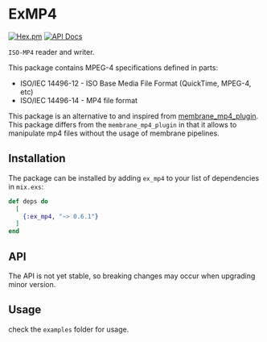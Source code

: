 # ExMP4

[![Hex.pm](https://img.shields.io/hexpm/v/ex_mp4.svg)](https://hex.pm/packages/ex_mp4)
[![API Docs](https://img.shields.io/badge/api-docs-yellow.svg?style=flat)](https://hexdocs.pm/ex_mp4)

`ISO-MP4` reader and writer.

This package contains MPEG-4 specifications defined in parts:
* ISO/IEC 14496-12 - ISO Base Media File Format (QuickTime, MPEG-4, etc)
* ISO/IEC 14496-14 - MP4 file format

This package is an alternative to and inspired from [membrane_mp4_plugin](https://github.com/membraneframework/membrane_mp4_plugin). This package differs from the `membrane_mp4_plugin` in that it allows to manipulate mp4 files without the usage of membrane pipelines.

## Installation

The package can be installed by adding `ex_mp4` to your list of dependencies in `mix.exs`:

```elixir
def deps do
  [
    {:ex_mp4, "~> 0.6.1"}
  ]
end
```

## API
The API is not yet stable, so breaking changes may occur when upgrading minor version.

## Usage

check the `examples` folder for usage. 